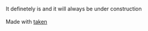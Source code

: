 It definetely is and it will always be under construction
<br><br>
Made with [taken](http://vfalanis.github.io/taken)